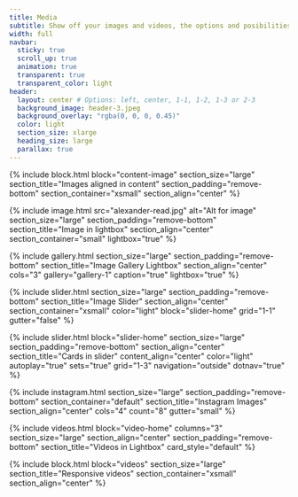 ```yaml
---
title: Media
subtitle: Show off your images and videos, the options and posibilities are endless.
width: full
navbar:
  sticky: true
  scroll_up: true
  animation: true
  transparent: true
  transparent_color: light
header:
  layout: center # Options: left, center, 1-1, 1-2, 1-3 or 2-3
  background_image: header-3.jpeg
  background_overlay: "rgba(0, 0, 0, 0.45)"
  color: light
  section_size: xlarge
  heading_size: large
  parallax: true
---
```


{% include block.html 
  block="content-image"
  section_size="large"
  section_title="Images aligned in content"
  section_padding="remove-bottom"
  section_container="xsmall"
  section_align="center"
%}

{% include image.html 
	src="alexander-read.jpg"
  alt="Alt for image"
  section_size="large"
  section_padding="remove-bottom"
  section_title="Image in lightbox"
  section_align="center"
  section_container="small"
  lightbox="true"
%}

{% include gallery.html 
  section_size="large"
  section_padding="remove-bottom"
  section_title="Image Gallery Lightbox" 
  section_align="center"
  cols="3"
  gallery="gallery-1"
  caption="true"
  lightbox="true"
%}

{% include slider.html 
  section_size="large"
  section_padding="remove-bottom"
  section_title="Image Slider" 
  section_align="center"
  section_container="xsmall"
  color="light"
  block="slider-home" 
  grid="1-1"
  gutter="false"
%}

{% include slider.html 
  block="slider-home" 
  section_size="large"
  section_padding="remove-bottom"
  section_align="center" 
  section_title="Cards in slider" 
  content_align="center"
  color="light"
  autoplay="true"
  sets="true"
  grid="1-3"
  navigation="outside"
  dotnav="true"
%}

{% include instagram.html 
  section_size="large"
  section_padding="remove-bottom"
  section_container="default"
  section_title="Instagram Images"
  section_align="center"
  cols="4" 
  count="8" 
  gutter="small"
%}

{% include videos.html 
  block="video-home" 
  columns="3" 
  section_size="large"
  section_align="center"
  section_padding="remove-bottom"
  section_title="Videos in Lightbox" 
  card_style="default"
%}

{% include block.html 
  block="videos"
  section_size="large"
  section_title="Responsive videos" 
  section_container="xsmall"
  section_align="center"
%}
